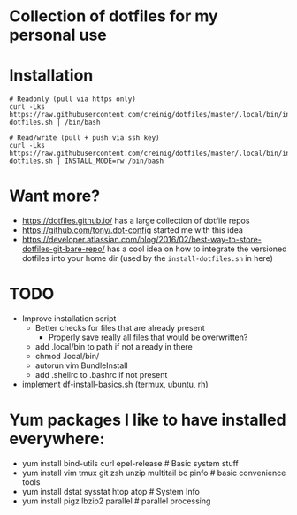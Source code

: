 # Collection of dotfiles for my personal use

# Installation

```
# Readonly (pull via https only)
curl -Lks https://raw.githubusercontent.com/creinig/dotfiles/master/.local/bin/install-dotfiles.sh | /bin/bash

# Read/write (pull + push via ssh key)
curl -Lks https://raw.githubusercontent.com/creinig/dotfiles/master/.local/bin/install-dotfiles.sh | INSTALL_MODE=rw /bin/bash 
```


# Want more?

* https://dotfiles.github.io/ has a large collection of dotfile repos
* https://github.com/tony/.dot-config started me with this idea
* https://developer.atlassian.com/blog/2016/02/best-way-to-store-dotfiles-git-bare-repo/ has a cool idea on how to integrate the versioned dotfiles into your home dir (used by the `install-dotfiles.sh` in here)

# TODO

* Improve installation script
  * Better checks for files that are already present
    * Properly save really all files that would be overwritten?
  * add .local/bin to path if not already in there
  * chmod .local/bin/
  * autorun vim BundleInstall
  * add .shellrc to .bashrc if not present
* implement df-install-basics.sh (termux, ubuntu, rh)

# Yum packages I like to have installed everywhere:

* yum install bind-utils curl epel-release              # Basic system stuff
* yum install vim tmux git zsh unzip multitail bc pinfo # basic convenience tools
* yum install dstat sysstat htop atop                   # System Info
* yum install pigz lbzip2 parallel                      # parallel processing

